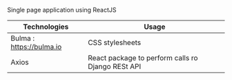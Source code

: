 

Single page application using ReactJS

Technologies  | Usage
------------- | -------------
Bulma : https://bulma.io  | CSS stylesheets
Axios  | React package to perform calls ro Django RESt API

